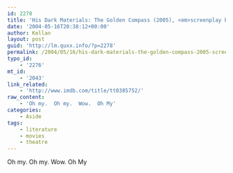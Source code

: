 ```yaml
---
id: 2278
title: 'His Dark Materials: The Golden Compass (2005), <em>screenplay by Tom Stoppard!</em>'
date: '2004-05-16T20:38:12+00:00'
author: Kellan
layout: post
guid: 'http://lm.quxx.info/?p=2278'
permalink: /2004/05/16/his-dark-materials-the-golden-compass-2005-screenplay-by-tom-stoppard/
typo_id:
    - '2276'
mt_id:
    - '2043'
link_related:
    - 'http://www.imdb.com/title/tt0385752/'
raw_content:
    - 'Oh my.  Oh my.  Wow.  Oh My'
categories:
    - Aside
tags:
    - literature
    - movies
    - theatre
---
```


Oh my. Oh my. Wow. Oh My